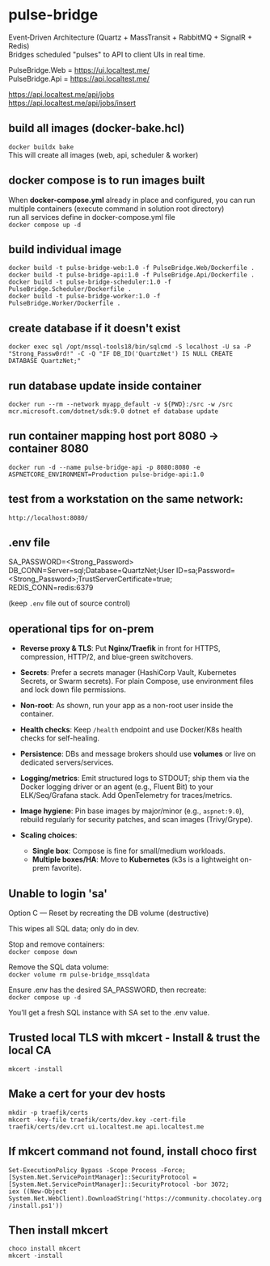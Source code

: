 # pulse-bridge
Event‑Driven Architecture (Quartz + MassTransit + RabbitMQ + SignalR + Redis)  
Bridges scheduled "pulses" to API to client UIs in real time.

PulseBridge.Web = https://ui.localtest.me/  
PulseBridge.Api = https://api.localtest.me/

https://api.localtest.me/api/jobs  
https://api.localtest.me/api/jobs/insert  

## build all images (docker-bake.hcl)
```docker buildx bake```  
This will create all images (web, api, scheduler & worker)  


## docker compose is to run images built
When **docker-compose.yml** already in place and configured, you can run multiple containers (execute command in solution root directory)  
run all services define in docker-compose.yml file  
```docker compose up -d```  


## build individual image
```docker build -t pulse-bridge-web:1.0 -f PulseBridge.Web/Dockerfile .```  
```docker build -t pulse-bridge-api:1.0 -f PulseBridge.Api/Dockerfile .```  
```docker build -t pulse-bridge-scheduler:1.0 -f PulseBridge.Scheduler/Dockerfile .```  
```docker build -t pulse-bridge-worker:1.0 -f PulseBridge.Worker/Dockerfile .```  

## create database if it doesn't exist
```docker exec sql /opt/mssql-tools18/bin/sqlcmd -S localhost -U sa -P "Strong_Passw0rd!" -C -Q "IF DB_ID('QuartzNet') IS NULL CREATE DATABASE QuartzNet;"```

## run database update inside container
```docker run --rm --network myapp_default -v ${PWD}:/src -w /src mcr.microsoft.com/dotnet/sdk:9.0 dotnet ef database update```

## run container mapping host port 8080 -> container 8080
```docker run -d --name pulse-bridge-api -p 8080:8080 -e ASPNETCORE_ENVIRONMENT=Production pulse-bridge-api:1.0```

## test from a workstation on the same network:
```http://localhost:8080/```

## .env file 
SA_PASSWORD=<Strong_Password>  
DB_CONN=Server=sql;Database=QuartzNet;User ID=sa;Password=<Strong_Password>;TrustServerCertificate=true;  
REDIS_CONN=redis:6379  

(keep ```.env``` file out of source control)  


## operational tips for on-prem

* **Reverse proxy & TLS**: Put **Nginx/Traefik** in front for HTTPS, compression, HTTP/2, and blue-green switchovers.
* **Secrets**: Prefer a secrets manager (HashiCorp Vault, Kubernetes Secrets, or Swarm secrets). For plain Compose, use environment files and lock down file permissions.
* **Non-root**: As shown, run your app as a non-root user inside the container.
* **Health checks**: Keep `/health` endpoint and use Docker/K8s health checks for self-healing.
* **Persistence**: DBs and message brokers should use **volumes** or live on dedicated servers/services.
* **Logging/metrics**: Emit structured logs to STDOUT; ship them via the Docker logging driver or an agent (e.g., Fluent Bit) to your ELK/Seq/Grafana stack. Add OpenTelemetry for traces/metrics.
* **Image hygiene**: Pin base images by major/minor (e.g., `aspnet:9.0`), rebuild regularly for security patches, and scan images (Trivy/Grype).
* **Scaling choices**:

  * **Single box**: Compose is fine for small/medium workloads.
  * **Multiple boxes/HA**: Move to **Kubernetes** (k3s is a lightweight on-prem favorite).


## Unable to login 'sa'
Option C — Reset by recreating the DB volume (destructive)

This wipes all SQL data; only do in dev.  

Stop and remove containers:  
```docker compose down```  

Remove the SQL data volume:  
```docker volume rm pulse-bridge_mssqldata```  

Ensure .env has the desired SA_PASSWORD, then recreate:  
```docker compose up -d```  

You’ll get a fresh SQL instance with SA set to the .env value.  




## Trusted local TLS with mkcert - Install & trust the local CA
```mkcert -install```   

## Make a cert for your dev hosts
```mkdir -p traefik/certs```  
```mkcert -key-file traefik/certs/dev.key -cert-file traefik/certs/dev.crt ui.localtest.me api.localtest.me```


## If mkcert command not found, install choco first
```Set-ExecutionPolicy Bypass -Scope Process -Force;```  
```[System.Net.ServicePointManager]::SecurityProtocol = [System.Net.ServicePointManager]::SecurityProtocol -bor 3072;```  
```iex ((New-Object System.Net.WebClient).DownloadString('https://community.chocolatey.org/install.ps1'))```  

## Then install  mkcert
```choco install mkcert```  
```mkcert -install```

